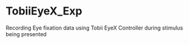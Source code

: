 # TobiiEyeX_Exp
Recording Eye fixation data using Tobii EyeX Controller during stimulus being presented
